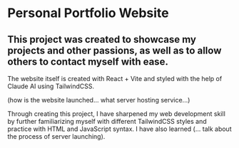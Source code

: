 # Personal Portfolio Website

## This project was created to showcase my projects and other passions, as well as to allow others to contact myself with ease.

The website itself is created with React + Vite and styled with the help of Claude AI using TailwindCSS.

(how is the website launched... what server hosting service...)

Through creating this project, I have sharpened my web development skill by further familiarizing myself with different TailwindCSS styles and
practice with HTML and JavaScript syntax. I have also learned (... talk about the process of server launching). 

